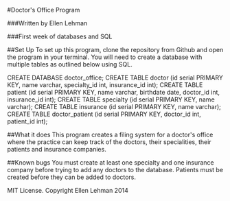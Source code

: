 #Doctor's Office Program

###Written by Ellen Lehman

###First week of databases and SQL

##Set Up
To set up this program, clone the repository from Github and open the program in your terminal.  You will need to create a database with multiple tables as outlined below using SQL.


CREATE DATABASE doctor_office;
CREATE TABLE doctor (id serial PRIMARY KEY, name varchar, specialty_id int, insurance_id int);
CREATE TABLE patient (id serial PRIMARY KEY, name varchar, birthdate date, doctor_id int, insurance_id int);
CREATE TABLE specialty (id serial PRIMARY KEY, name varchar);
CREATE TABLE insurance (id serial PRIMARY KEY, name varchar);
CREATE TABLE doctor_patient (id serial PRIMARY KEY, doctor_id int, patient_id int);

##What it does
This program creates a filing system for a doctor's office where the practice can keep track of the doctors, their specialities, their patients and insurance companies.

##Known bugs
You must create at least one specialty and one insurance company before trying to add any doctors to the database.  Patients must be created before they can be added to doctors.

MIT License. Copyright Ellen Lehman 2014
